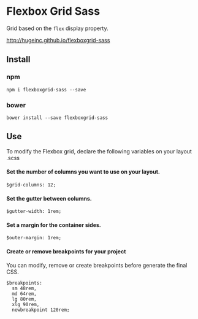 Flexbox Grid Sass
===========

Grid based on the `flex` display property.

http://hugeinc.github.io/flexboxgrid-sass

Install
---------
### npm
`npm i flexboxgrid-sass --save`

### bower
`bower install --save flexboxgrid-sass`

Use
---------
To modify the Flexbox grid, declare the following variables on your layout .scss

#### Set the number of columns you want to use on your layout.
`$grid-columns: 12;`

#### Set the gutter between columns.

`$gutter-width: 1rem;`

#### Set a margin for the container sides.

`$outer-margin: 1rem;`

####  Create or remove breakpoints for your project
You can modify, remove or create breakpoints before generate the final CSS.

```
$breakpoints:
  sm 48rem,
  md 64rem,
  lg 80rem,
  xlg 90rem,
  newbreakpoint 120rem;
```
